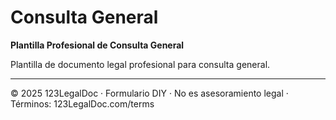 # Consulta General

**Plantilla Profesional de Consulta General**

Plantilla de documento legal profesional para consulta general.

---

© 2025 123LegalDoc · Formulario DIY · No es asesoramiento legal · Términos: 123LegalDoc.com/terms
